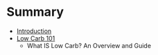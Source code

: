 # Summary

* [Introduction](introduction.md)
* [Low Carb 101](low-carb-101/what-is-low-carb.md)
   * What IS Low Carb? An Overview and Guide

